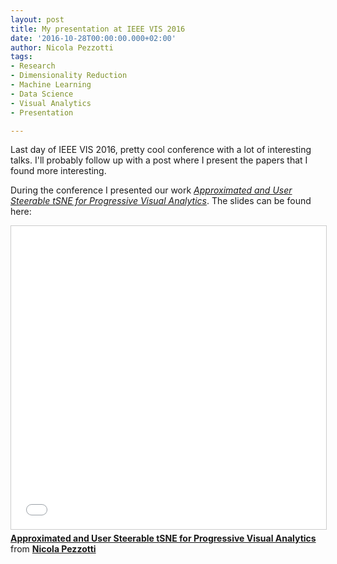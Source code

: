 ```yaml
---
layout: post
title: My presentation at IEEE VIS 2016
date: '2016-10-28T00:00:00.000+02:00'
author: Nicola Pezzotti
tags:
- Research
- Dimensionality Reduction
- Machine Learning
- Data Science
- Visual Analytics
- Presentation

---
```


Last day of IEEE VIS 2016, pretty cool conference with a lot of interesting talks.
I'll probably follow up with a post where I present the papers that I found more interesting.

During the conference I presented our work [*Approximated and User Steerable tSNE for Progressive Visual Analytics*][1].
The slides can be found here:
<iframe src="//www.slideshare.net/slideshow/embed_code/key/ghZ7gMbE2cOENV" width="595" height="485" frameborder="0" marginwidth="0" marginheight="0" scrolling="no" style="border:1px solid #CCC; border-width:1px; margin-bottom:5px; max-width: 100%;" allowfullscreen> </iframe> <div style="margin-bottom:5px"> <strong> <a href="//www.slideshare.net/NicolaPezzotti/approximated-and-user-steerable-tsne-for-progressive-visual-analytics" title="Approximated and User Steerable tSNE for Progressive Visual Analytics" target="_blank">Approximated and User Steerable tSNE for Progressive Visual Analytics</a> </strong> from <strong><a target="_blank" href="//www.slideshare.net/NicolaPezzotti">Nicola Pezzotti</a></strong> </div>

[1]: https://www.researchgate.net/publication/286513929_Approximated_and_User_Steerable_tSNE_for_Progressive_Visual_Analytics
